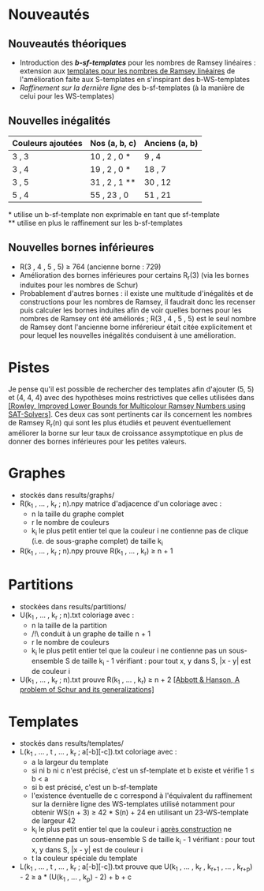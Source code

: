 # Nouveautés

## Nouveautés théoriques
-   Introduction des ***b-sf-templates*** pour les nombres de Ramsey linéaires : extension aux [templates pour les nombres de Ramsey linéaires](https://arxiv.org/abs/1912.01164) de l'amélioration faite aux S-templates en s'inspirant des b-WS-templates
-   *Raffinement sur la dernière ligne* des b-sf-templates (à la manière de celui pour les WS-templates)

## Nouvelles inégalités
| Couleurs ajoutées | Nos (a, b, c)  | Anciens (a, b) |
| ----------------- | -------------- | -------------- |
| 3 , 3             | 10 , 2 , 0 \*  | 9  , 4         |
| 3 , 4             | 19 , 2 , 0 \*  | 18 , 7         |
| 3 , 5             | 31 , 2 , 1 \** | 30 , 12        |
| 5 , 4             | 55 , 23 , 0    | 51 , 21        |

\* utilise un b-sf-template non exprimable en tant que sf-template  
\*\* utilise en plus le raffinement sur les b-sf-templates

## Nouvelles bornes inférieures
-   R(3 , 4 , 5 , 5) ≥ 764 (ancienne borne : 729)
-   Amélioration des bornes inférieures pour certains R<sub>r</sub>(3) (via les bornes induites pour les nombres de Schur)
-   Probablement d'autres bornes : il existe une multitude d'inégalités et de constructions pour les nombres de Ramsey, il faudrait donc les recenser puis calculer les bornes induites afin de voir quelles bornes pour les nombres de Ramsey ont été améliorés ; R(3 , 4 , 5 , 5) est le seul nombre de Ramsey dont l'ancienne borne inférerieur était citée explicitement et pour lequel les nouvelles inégalités conduisent à une amélioration.



# Pistes
Je pense qu'il est possible de rechercher des templates afin d'ajouter (5, 5) et (4, 4, 4) avec des hypothèses moins restrictives que celles utilisées dans [\[Rowley, Improved Lower Bounds for Multicolour Ramsey Numbers using SAT-Solvers\]](https://arxiv.org/abs/2203.13476). Ces deux cas sont pertinents car ils concernent les nombres de Ramsey R<sub>r</sub>(n) qui sont les plus étudiés et peuvent éventuellement améliorer la borne sur leur taux de croissance assymptotique en plus de donner des bornes inférieures pour les petites valeurs.



# Graphes

-   stockés dans results/graphs/
-   R(k<sub>1</sub> , ... , k<sub>r</sub> ; n).npy matrice d'adjacence d'un coloriage avec :
    -   n la taille du graphe complet
    -   r le nombre de couleurs
    -   k<sub>i</sub> le plus petit entier tel que la couleur i ne contienne pas de clique (i.e. de sous-graphe complet) de taille k<sub>i</sub>
-   R(k<sub>1</sub> , ... , k<sub>r</sub> ; n).npy prouve R(k<sub>1</sub> , ... , k<sub>r</sub>) ≥ n + 1



# Partitions

-   stockées dans results/partitions/
-   U(k<sub>1</sub> , ... , k<sub>r</sub> ; n).txt coloriage avec :
    -   n la taille de la partition
    -   /!\\ conduit à un graphe de taille n + 1
    -   r le nombre de couleurs
    -   k<sub>i</sub> le plus petit entier tel que la couleur i ne contienne pas un sous-ensemble S de taille k<sub>i</sub> - 1 vérifiant : pour tout x, y dans S, |x - y| est de couleur i
-   U(k<sub>1</sub> , ... , k<sub>r</sub> ; n).txt prouve R(k<sub>1</sub> , ... , k<sub>r</sub>) ≥ n + 2 [\[Abbott & Hanson, A problem of Schur and its generalizations\]](https://www.semanticscholar.org/paper/A-problem-of-Schur-and-its-generalizations-Abbott-Hanson/825cd3ad083d1bfe12aca9b7cff838c542e979b5)



# Templates

-   stockés dans results/templates/
-   L(k<sub>1</sub> , ... , t , ... , k<sub>r</sub> ; a\[-b\]\[-c\]).txt coloriage avec :
    -   a la largeur du template
    -   si ni b ni c n'est précisé, c'est un sf-template et b existe et vérifie 1 ≤ b \< a
    -   si b est précisé, c'est un b-sf-template
    -   l'existence éventuelle de c correspond à l'équivalent du raffinement sur la dernière ligne des WS-templates utilisé notamment pour obtenir WS(n + 3) ≥ 42 * S(n) + 24 en utilisant un 23-WS-template de largeur 42
    -   k<sub>i</sub> le plus petit entier tel que la couleur i <u>après construction</u> ne contienne pas un sous-ensemble S de taille k<sub>i</sub> - 1 vérifiant : pour tout x, y dans S, |x - y| est de couleur i
    -   t la couleur spéciale du template
-   L(k<sub>1</sub> , ... , t , ... , k<sub>r</sub> ; a\[-b\]\[-c\]).txt prouve que U(k<sub>1</sub> , ... , k<sub>r</sub> , k<sub>r+1</sub> , ... , k<sub>r+p</sub>) - 2 ≥ a * (U(k<sub>1</sub> , ... , k<sub>p</sub>) - 2) + b + c
